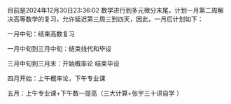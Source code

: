 目前是2024年12月30日23:36:02
数学进行到多元微分末尾，计划一月第二周解决高等数学的复习，允许延迟第三周三到四天，因此，一月后计划如下：


一月中旬：结束高数复习

一月中旬到三月中旬：结束线代和毕设

三月中旬到三月末：开始概率论 结束毕设

四月开始：上午概率论，下午专业课

五月：上午专业课+下午数一提高（三大计算+张宇三十讲自学
）